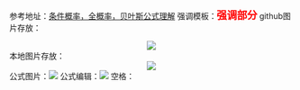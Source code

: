 参考地址：[条件概率，全概率，贝叶斯公式理解](https://www.jianshu.com/p/c59851b1c0f3)
强调模板：**<font color=red size=4>强调部分</font>**
github图片存放：<div align="center"> <img src="https://cxquang.github.io/BigDataForLearn/_picture/linux-Shell/图片.png"/> </div>
本地图片存放：<div align="center"> <img src="../_picture/linux-Shell/图片.png"/> </div>
公式图片：<img src="../_picture/linux-Shell/公式.gif"/>
公式编辑：<img src="http://latex.codecogs.com/gif.latex?O(M*log_2M) + O(M+N)"/>
空格：&nbsp; &nbsp;